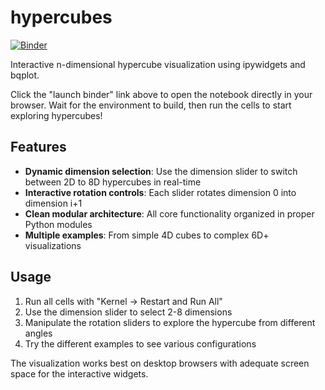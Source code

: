 # hypercubes
[![Binder](https://mybinder.org/badge_logo.svg)](https://mybinder.org/v2/gh/ClayCampaigne/hypercubes/HEAD?filepath=ndcubes.ipynb)

Interactive n-dimensional hypercube visualization using ipywidgets and bqplot.

Click the "launch binder" link above to open the notebook directly in your browser. Wait for the environment to build, then run the cells to start exploring hypercubes!

## Features

- **Dynamic dimension selection**: Use the dimension slider to switch between 2D to 8D hypercubes in real-time
- **Interactive rotation controls**: Each slider rotates dimension 0 into dimension i+1
- **Clean modular architecture**: All core functionality organized in proper Python modules
- **Multiple examples**: From simple 4D cubes to complex 6D+ visualizations

## Usage

1. Run all cells with "Kernel → Restart and Run All"
2. Use the dimension slider to select 2-8 dimensions
3. Manipulate the rotation sliders to explore the hypercube from different angles
4. Try the different examples to see various configurations

The visualization works best on desktop browsers with adequate screen space for the interactive widgets.
